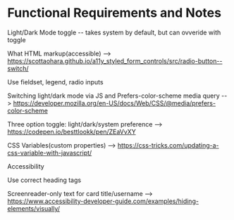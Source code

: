 # Functional Requirements and Notes

Light/Dark Mode toggle -- takes system by default, but can ovveride with toggle

What HTML markup(accessible) --> 
  https://scottaohara.github.io/a11y_styled_form_controls/src/radio-button--switch/

Use fieldset, legend, radio inputs

Switching light/dark mode via JS and Prefers-color-scheme media query --> 
  https://developer.mozilla.org/en-US/docs/Web/CSS/@media/prefers-color-scheme

Three option toggle: light/dark/system preference -->
  https://codepen.io/besttlookk/pen/ZEaVvXY

CSS Variables(custom properties) --> 
  https://css-tricks.com/updating-a-css-variable-with-javascript/

Accessibility

Use correct heading tags

Screenreader-only text for card title/username -->
  https://www.accessibility-developer-guide.com/examples/hiding-elements/visually/